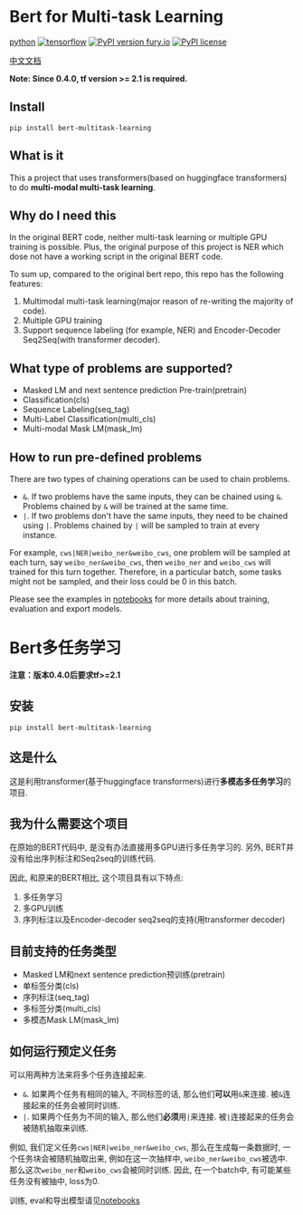 # Bert for Multi-task Learning



[python](https://img.shields.io/badge/python%20-3.6.0-brightgreen.svg) [![tensorflow](https://img.shields.io/badge/tensorflow-1.13.1-green.svg)](https://www.tensorflow.org/) [![PyPI version fury.io](https://badge.fury.io/py/ansicolortags.svg)](https://pypi.python.org/pypi/bert-multitask-learning/) [![PyPI license](https://img.shields.io/pypi/l/ansicolortags.svg)](https://pypi.python.org/pypi/bert-multitask-learning/)

[中文文档](#Bert多任务学习)

**Note: Since 0.4.0, tf version >= 2.1 is required.**

## Install

```
pip install bert-multitask-learning
```

## What is it

This a project that uses transformers(based on huggingface transformers) to do **multi-modal multi-task learning**.

## Why do I need this

In the original BERT code, neither multi-task learning or multiple GPU training is possible. Plus, the original purpose of this project is NER which dose not have a working script in the original BERT code.

To sum up, compared to the original bert repo, this repo has the following features:

1. Multimodal multi-task learning(major reason of re-writing the majority of code).
2. Multiple GPU training
3. Support sequence labeling (for example, NER) and Encoder-Decoder Seq2Seq(with transformer decoder).

## What type of problems are supported?

- Masked LM and next sentence prediction Pre-train(pretrain)
- Classification(cls)
- Sequence Labeling(seq_tag)
- Multi-Label Classification(multi_cls)
- Multi-modal Mask LM(mask_lm)

## How to run pre-defined problems

There are two types of chaining operations can be used to chain problems.

- `&`. If two problems have the same inputs, they can be chained using `&`. Problems chained by `&` will be trained at the same time.
- `|`. If two problems don't have the same inputs, they need to be chained using `|`. Problems chained by `|` will be sampled to train at every instance.

For example, `cws|NER|weibo_ner&weibo_cws`, one problem will be sampled at each turn, say `weibo_ner&weibo_cws`, then `weibo_ner` and `weibo_cws` will trained for this turn together. Therefore, in a particular batch, some tasks might not be sampled, and their loss could be 0 in this batch.

Please see the examples in [notebooks](notebooks/) for more details about training, evaluation and export models.


# Bert多任务学习

**注意：版本0.4.0后要求tf>=2.1**

## 安装

```
pip install bert-multitask-learning
```

## 这是什么

这是利用transformer(基于huggingface transformers)进行**多模态多任务学习**的项目.

## 我为什么需要这个项目

在原始的BERT代码中, 是没有办法直接用多GPU进行多任务学习的. 另外, BERT并没有给出序列标注和Seq2seq的训练代码.

因此, 和原来的BERT相比, 这个项目具有以下特点:

1. 多任务学习
2. 多GPU训练
3. 序列标注以及Encoder-decoder seq2seq的支持(用transformer decoder)

## 目前支持的任务类型

- Masked LM和next sentence prediction预训练(pretrain)
- 单标签分类(cls)
- 序列标注(seq_tag)
- 多标签分类(multi_cls)
- 多模态Mask LM(mask_lm)

## 如何运行预定义任务

可以用两种方法来将多个任务连接起来.

- `&`. 如果两个任务有相同的输入, 不同标签的话, 那么他们**可以**用`&`来连接. 被`&`连接起来的任务会被同时训练.
- `|`. 如果两个任务为不同的输入, 那么他们**必须**用`|`来连接. 被`|`连接起来的任务会被随机抽取来训练.

例如, 我们定义任务`cws|NER|weibo_ner&weibo_cws`, 那么在生成每一条数据时, 一个任务块会被随机抽取出来, 例如在这一次抽样中, `weibo_ner&weibo_cws`被选中. 那么这次`weibo_ner`和`weibo_cws`会被同时训练. 因此, 在一个batch中, 有可能某些任务没有被抽中, loss为0.

训练, eval和导出模型请见[notebooks](notebooks/)
